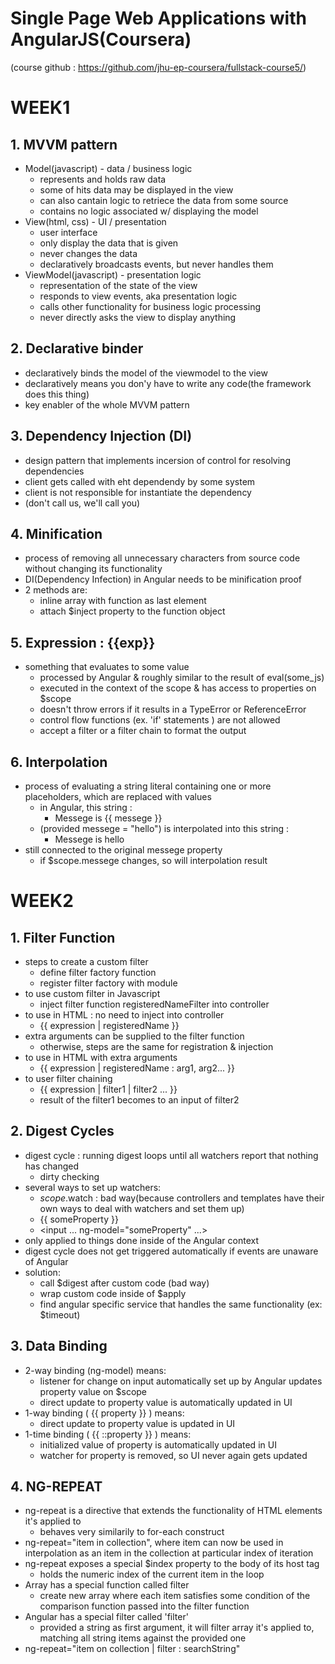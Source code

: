 # Single Page Web Applications with AngularJS(Coursera)
(course github : https://github.com/jhu-ep-coursera/fullstack-course5/)
# WEEK1

## 1. MVVM pattern
 - Model(javascript) - data / business logic
   * represents and holds raw data
   * some of hits data may be displayed in the view
   * can also cantain logic to retriece the data from some source
   * contains no logic  associated w/ displaying the model
 - View(html, css) - UI / presentation
   * user interface
   * only display the data that is given
   * never changes the data
   * declaratively broadcasts events, but never handles them
 - ViewModel(javascript) - presentation logic
   * representation of the state of the view
   * responds to view events, aka presentation logic
   * calls other functionality for business logic processing
   * never directly asks the view to display anything
## 2. Declarative binder
 - declaratively binds the model of the viewmodel to the view
 - declaratively means you don'y have to write any code(the framework does this thing)
 - key enabler of the whole MVVM pattern

## 3. Dependency Injection (DI)
 - design pattern that implements incersion of control for resolving dependencies
 - client gets called with eht dependendy by some system
 - client is not responsible for instantiate the dependency
 - (don't call us, we'll call you)

## 4. Minification
 - process of removing all unnecessary characters from source code without changing its functionality
 - DI(Dependency Infection) in Angular needs to be minification proof
 - 2 methods are:
   *  inline array with function as last element
   *  attach $inject property to the function object

## 5. Expression : {{exp}}
 - something that evaluates to some value
   * processed by Angular & roughly similar to the result of eval(some_js)
   * executed in the context of the scope & has access to properties on $scope
   * doesn't throw errors if it results in a TypeError or ReferenceError
   * control flow functions (ex. 'if' statements ) are not allowed
   * accept a filter or a filter chain to format the output

## 6. Interpolation
 - process of evaluating a string literal containing one or more placeholders, which are replaced with values
   * in Angular, this string :
     + Messege is {{ messege }}
   * (provided messege = "hello") is interpolated into this string :
     + Messege is hello
 - still connected to the original messege property
   * if $scope.messege changes, so will interpolation result


# WEEK2

## 1. Filter Function
 - steps to create a custom filter
   * define filter factory function
   * register filter factory with module
 - to use custom filter in Javascript
   * inject filter function registeredNameFilter into controller
 - to use in HTML : no need to inject into controller
   * {{ expression | registeredName }}
 - extra arguments can be supplied to the filter function
   * otherwise, steps are the same for registration & injection
 - to use in HTML with extra arguments
   * {{ expression | registeredName : arg1, arg2... }}
 - to user filter chaining
   * {{ expression | filter1 | filter2 ... }}
   * result of the filter1 becomes to an input of filter2

## 2. Digest Cycles
 - digest cycle : running digest loops until all watchers report that nothing has changed
   * dirty checking
 - several ways to set up watchers:
   * $scope.$watch : bad way(because controllers and templates have their own ways to deal with watchers and set them up)
   * {{ someProperty }}
   * <input ... ng-model="someProperty" ...>
 - only applied to things done inside of the Angular context
 - digest cycle does not get triggered automatically if events are unaware of Angular
 - solution:
   * call $digest after custom code (bad way)
   * wrap custom code inside of $apply
   * find angular specific service that handles the same functionality (ex: $timeout)

## 3. Data Binding
 - 2-way binding (ng-model) means:
   * listener for change on input automatically set up by Angular updates property value on $scope
   * direct update to property value is automatically updated in UI
 - 1-way binding ( {{ property }} ) means:
   * direct update to property value is updated in UI
 - 1-time binding ( {{ ::property }} ) means:
   * initialized value of property is automatically updated in UI
   * watcher for property is removed, so UI never again gets updated

## 4. NG-REPEAT
 - ng-repeat is a directive that extends the functionality of HTML elements it's applied to
   * behaves very similarily to for-each construct
 - ng-repeat="item in collection", where item can now be used in interpolation as an item in the collection at particular index of iteration
 - ng-repeat exposes a special $index property to the body of its host tag
   * holds the numeric index of the current item in the loop
 - Array has a special function called filter
   * create new array where each item satisfies some condition of the comparison function passed into the filter function
 - Angular has a special filter called 'filter'
   * provided a string as first argument, it will filter array it's applied to, matching all string items against the provided one
 - ng-repeat="item on collection | filter : searchString"


